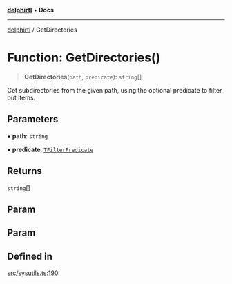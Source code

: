 [**delphirtl**](../README.md) • **Docs**

***

[delphirtl](../globals.md) / GetDirectories

# Function: GetDirectories()

> **GetDirectories**(`path`, `predicate`): `string`[]

Get subdirectories from the given path, using the optional predicate to filter out items.

## Parameters

• **path**: `string`

• **predicate**: [`TFilterPredicate`](../type-aliases/TFilterPredicate.md)

## Returns

`string`[]

## Param

## Param

## Defined in

[src/sysutils.ts:190](https://github.com/chuacw/delphirtl/blob/05c2ea653decdb53a49ed6866b6aa0d956ef8b01/src/sysutils.ts#L190)
